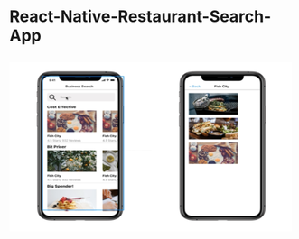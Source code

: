 # React-Native-Restaurant-Search-App

## 

<img src="https://github.com/fabriciocunhauk/React-Native-Restaurant-Search-App/blob/master/images/Capture.PNG?raw=true" alt="drawing" width="500" height="300"/>

